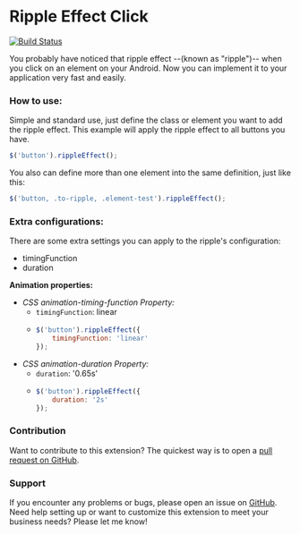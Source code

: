 # Ripple Effect Click

[![Build Status](https://travis-ci.org/williankeller/ripple-effect-click.svg?branch=master)](https://travis-ci.org/williankeller/ripple-effect-click)

You probably have noticed that ripple effect --(known as "ripple")-- when you click on an element on your Android.
Now you can implement it to your application very fast and easily.

### How to use:
Simple and standard use, just define the class or element you want to add the ripple effect.
This example will apply the ripple effect to all buttons you have.
```javascript
$('button').rippleEffect();
```

You also can define more than one element into the same definition, just like this:
```javascript
$('button, .to-ripple, .element-test').rippleEffect();
```

### Extra configurations:
There are some extra settings you can apply to the ripple's configuration:
- timingFunction
- duration

**Animation properties:**
* *CSS animation-timing-function Property:*
    - `timingFunction`: linear
    - ```javascript
      $('button').rippleEffect({
          timingFunction: 'linear'
      });
      ```
* *CSS animation-duration Property:*
    - `duration`: '0.65s'
    - ```javascript
      $('button').rippleEffect({
          duration: '2s'
      });
      ```

### Contribution
Want to contribute to this extension? The quickest way is to open a [pull request on GitHub](https://help.github.com/articles/using-pull-requests).


### Support
If you encounter any problems or bugs, please open an issue on [GitHub](https://github.com/williankeller/ripple-effect-click/issues).
Need help setting up or want to customize this extension to meet your business needs? Please let me know!
